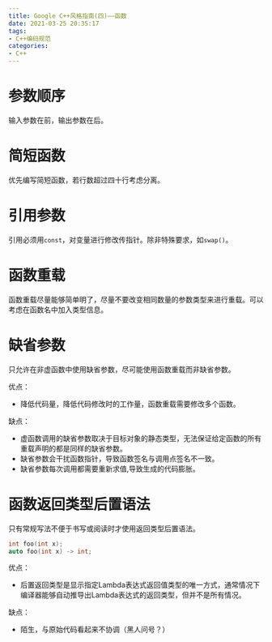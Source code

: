 ```yaml
---
title: Google C++风格指南(四)——函数
date: 2021-03-25 20:35:17
tags:
- C++编码规范
categories:
- C++
---
```


# 参数顺序
输入参数在前，输出参数在后。

# 简短函数
优先编写简短函数，若行数超过四十行考虑分离。

# 引用参数
引用必须用`const`，对变量进行修改传指针。除非特殊要求，如`swap()`。

# 函数重载
函数重载尽量能够简单明了，尽量不要改变相同数量的参数类型来进行重载。可以考虑在函数名中加入类型信息。

# 缺省参数
只允许在非虚函数中使用缺省参数，尽可能使用函数重载而非缺省参数。

优点：
- 降低代码量，降低代码修改时的工作量，函数重载需要修改多个函数。

缺点：
- 虚函数调用的缺省参数取决于目标对象的静态类型，无法保证给定函数的所有重载声明的都是同样的缺省参数。
- 缺省参数会干扰函数指针，导致函数签名与调用点签名不一致。
- 缺省参数每次调用都需要重新求值,导致生成的代码膨胀。

# 函数返回类型后置语法
只有常规写法不便于书写或阅读时才使用返回类型后置语法。
```c++
int foo(int x);
auto foo(int x) -> int;
```
优点：
- 后置返回类型是显示指定Lambda表达式返回值类型的唯一方式，通常情况下编译器能够自动推导出Lambda表达式的返回类型，但并不是所有情况。

缺点：
- 陌生，与原始代码看起来不协调（黑人问号？）




